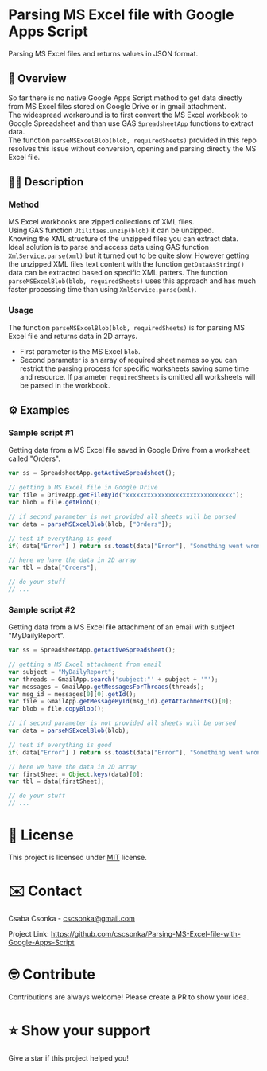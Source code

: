 # Parsing MS Excel file with Google Apps Script

Parsing MS Excel files and returns values in JSON format.

## 👀 Overview

So far there is no native Google Apps Script method to get data directly from MS Excel files stored on Google Drive or in gmail attachment.  
The widespread workaround is to first convert the MS Excel workbook to Google Spreadsheet and than use GAS `SpreadsheetApp` functions to extract data.  
The function `parseMSExcelBlob(blob, requiredSheets)` provided in this repo resolves this issue without conversion, opening and parsing directly the MS Excel file.

## ✍🏼 Description

### Method

MS Excel workbooks are zipped collections of XML files.  
Using GAS function `Utilities.unzip(blob)` it can be unzipped.  
Knowing the XML structure of the unzipped files you can extract data.  
Ideal solution is to parse and access data using GAS function `XmlService.parse(xml)` but it turned out to be quite slow.
However getting the unzipped XML files text content with the function `getDataAsString()` data can be extracted based on specific XML patters. The function `parseMSExcelBlob(blob, requiredSheets)` uses this approach and has much faster processing time than using `XmlService.parse(xml)`.

### Usage

The function `parseMSExcelBlob(blob, requiredSheets)` is for parsing MS Excel file and returns data in 2D arrays.
* First parameter is the MS Excel `blob`.
* Second parameter is an array of required sheet names so you can restrict the parsing process for specific worksheets saving some time and resource.
If parameter `requiredSheets` is omitted all worksheets will be parsed in the workbook.

## ⚙️ Examples

### Sample script #1

Getting data from a MS Excel file saved in Google Drive from a worksheet called "Orders".

```javascript
var ss = SpreadsheetApp.getActiveSpreadsheet();

// getting a MS Excel file in Google Drive
var file = DriveApp.getFileById("xxxxxxxxxxxxxxxxxxxxxxxxxxxxxx");
var blob = file.getBlob();

// if second parameter is not provided all sheets will be parsed
var data = parseMSExcelBlob(blob, ["Orders"]);

// test if everything is good
if( data["Error"] ) return ss.toast(data["Error"], "Something went wrong 🙄", 10);

// here we have the data in 2D array
var tbl = data["Orders"];

// do your stuff
// ...
```

### Sample script #2

Getting data from a MS Excel file attachment of an email with subject "MyDailyReport".

```javascript
var ss = SpreadsheetApp.getActiveSpreadsheet();

// getting a MS Excel attachment from email
var subject = "MyDailyReport";
var threads = GmailApp.search('subject:"' + subject + '"');
var messages = GmailApp.getMessagesForThreads(threads);
var msg_id = messages[0][0].getId();
var file = GmailApp.getMessageById(msg_id).getAttachments()[0];
var blob = file.copyBlob();

// if second parameter is not provided all sheets will be parsed
var data = parseMSExcelBlob(blob);

// test if everything is good
if( data["Error"] ) return ss.toast(data["Error"], "Something went wrong 🙄", 10);

// here we have the data in 2D array
var firstSheet = Object.keys(data)[0];
var tbl = data[firstSheet];

// do your stuff
// ...
```

# 📝 License

This project is licensed under [MIT](https://opensource.org/licenses/MIT) license.

# ✉️ Contact

Csaba Csonka - cscsonka@gmail.com

Project Link: https://github.com/cscsonka/Parsing-MS-Excel-file-with-Google-Apps-Script

# 🤓 Contribute

Contributions are always welcome! Please create a PR to show your idea.

# ⭐️ Show your support

Give a star if this project helped you!


